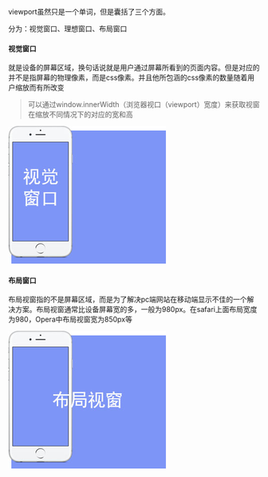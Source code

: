 viewport虽然只是一个单词，但是囊括了三个方面。

分为：视觉窗口、理想窗口、布局窗口

#### 视觉窗口

就是设备的屏幕区域，换句话说就是用户通过屏幕所看到的页面内容。但是对应的并不是指屏幕的物理像素，而是css像素。并且他所包涵的css像素的数量随着用户缩放而有所改变

> 可以通过window.innerWidth（浏览器视口（viewport）宽度）来获取视窗在缩放不同情况下的对应的宽和高

![](/assets/未标题-1.jpg)

#### 布局窗口

布局视窗指的不是屏幕区域，而是为了解决pc端网站在移动端显示不佳的一个解决方案。布局视窗通常比设备屏幕宽的多，一般为980px。在safari上面布局宽度为980，Opera中布局视窗宽为850px等

![](/assets/未标题-2.jpg)



